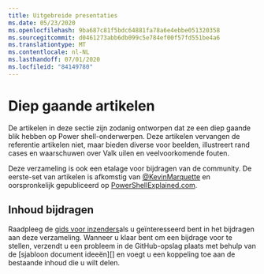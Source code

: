 ```yaml
---
title: Uitgebreide presentaties
ms.date: 05/23/2020
ms.openlocfilehash: 9ba687c81f5bdc64881fa78a6e4ebbe051320358
ms.sourcegitcommit: d0461273abb6db099c5e784ef00f57fd551be4a6
ms.translationtype: MT
ms.contentlocale: nl-NL
ms.lasthandoff: 07/01/2020
ms.locfileid: "84149780"
---
```

# <a name="deep-dive-articles"></a>Diep gaande artikelen

De artikelen in deze sectie zijn zodanig ontworpen dat ze een diep gaande blik hebben op Power shell-onderwerpen. Deze artikelen vervangen de referentie artikelen niet, maar bieden diverse voor beelden, illustreert rand cases en waarschuwen over Valk uilen en veelvoorkomende fouten.

Deze verzameling is ook een etalage voor bijdragen van de community. De eerste-set van artikelen is afkomstig van [@KevinMarquette][] en oorspronkelijk gepubliceerd op [PowerShellExplained.com][].

## <a name="how-to-contribute-content"></a>Inhoud bijdragen

Raadpleeg de [gids voor inzenders][]als u geïnteresseerd bent in het bijdragen aan deze verzameling. Wanneer u klaar bent om een bijdrage voor te stellen, verzendt u een probleem in de GitHub-opslag plaats met behulp van de [sjabloon document ideeën][] en voegt u een koppeling toe aan de bestaande inhoud die u wilt delen.

<!-- link references -->
[powershellexplained.com]: https://powershellexplained.com/
[@KevinMarquette]: https://twitter.com/KevinMarquette
[Gids voor inzenders]: https://aka.ms/PSDocsContributor
[Sjabloon voor document ideeën]: https://github.com/MicrosoftDocs/PowerShell-Docs/issues/new?assignees=&labels=doc-idea&template=New_Document_Request.md&title=Community+contribution
